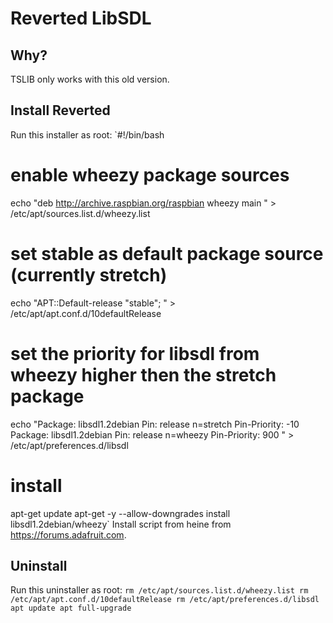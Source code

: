 # Reverted LibSDL
## Why?
TSLIB only works with this old version.
## Install Reverted
Run this installer as root:
`#!/bin/bash
 
# enable wheezy package sources
echo "deb http://archive.raspbian.org/raspbian wheezy main
" > /etc/apt/sources.list.d/wheezy.list
 
# set stable as default package source (currently stretch)
echo "APT::Default-release \"stable\";
" > /etc/apt/apt.conf.d/10defaultRelease
 
# set the priority for libsdl from wheezy higher then the stretch package
echo "Package: libsdl1.2debian
Pin: release n=stretch
Pin-Priority: -10
Package: libsdl1.2debian
Pin: release n=wheezy
Pin-Priority: 900
" > /etc/apt/preferences.d/libsdl
 
# install
apt-get update
apt-get -y --allow-downgrades install libsdl1.2debian/wheezy`
Install script from heine from https://forums.adafruit.com.
## Uninstall
Run this uninstaller as root:
`rm /etc/apt/sources.list.d/wheezy.list
rm /etc/apt/apt.conf.d/10defaultRelease
rm /etc/apt/preferences.d/libsdl
apt update
apt full-upgrade`
